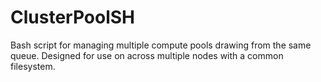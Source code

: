 # ClusterPoolSH
Bash script for managing multiple compute pools drawing from the same queue.  Designed for use on across multiple nodes with a common filesystem.
